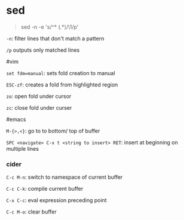 # sed

> sed -n -e 's/^\* \(.*\)/\1/p'

`-n`: filter lines that don't match a pattern

`/p` outputs only matched lines

#vim

`set fdm=manual`: sets fold creation to manual 

`ESC-zf`: creates a fold from highlighted region

`zo`: open fold under cursor

`zc`: close fold under curser

#emacs

`M-{>,<}`: go to to bottom/ top of buffer

`SPC <navigate> C-x t <string to insert> RET`: insert at beginning on multiple lines

### cider
`C-c M-n`:  switch to namespace of current buffer

`C-c C-k`: compile current buffer

`C-x C-c`: eval expression preceding point

`C-c M-o`: clear buffer
